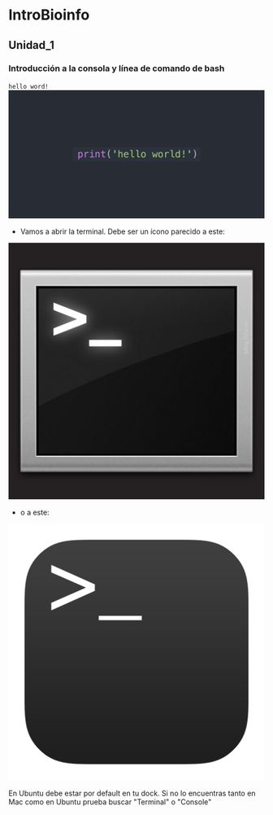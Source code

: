 # IntroBioinfo
## Unidad_1
###  Introducción a la consola y línea de comando de bash

`hello word!` 
![](hello_world.png)

* Vamos a abrir la terminal. Debe ser un ícono parecido a este:

![](01terminal.png)

* o a este:

![](02terminal.png)

 En Ubuntu debe estar por default en tu dock. Si no lo encuentras tanto en Mac como en Ubuntu prueba buscar "Terminal" o "Console"
